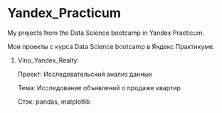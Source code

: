 # Yandex_Practicum
My projects from the Data Science bootcamp in Yandex Practicum.

Мои проекты с курса Data Science bootcamp в Яндекс Практикуме.

1. Vino_Yandex_Realty:
   
   Проект: Исследовательский анализ данных
   
   Тема: Исследование объявлений о продаже квартир
   
   Стэк: pandas, matplotlib


